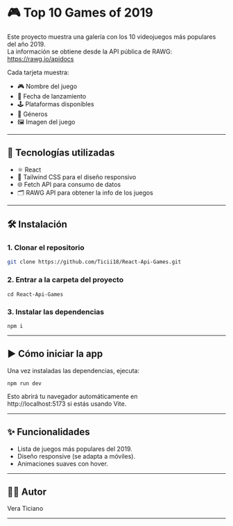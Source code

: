 
# 🎮 Top 10 Games of 2019

Este proyecto muestra una galería con los 10 videojuegos más populares del año 2019.  
La información se obtiene desde la API pública de RAWG: https://rawg.io/apidocs  

Cada tarjeta muestra:

- 🎮 Nombre del juego  
- 📅 Fecha de lanzamiento  
- 🕹️ Plataformas disponibles  
- 🧩 Géneros  
- 🖼️ Imagen del juego  
---

## 🚀 Tecnologías utilizadas

- ⚛️ React 
- 🎨 Tailwind CSS para el diseño responsivo
- 🌐 Fetch API para consumo de datos
- 🗂️ RAWG API para obtener la info de los juegos

---

## 🛠️ Instalación

### 1. Clonar el repositorio
```bash
git clone https://github.com/Ticii18/React-Api-Games.git
```

### 2. Entrar a la carpeta del proyecto
```
cd React-Api-Games
```
### 3. Instalar las dependencias
```
npm i
```

---

## ▶️ Cómo iniciar la app

Una vez instaladas las dependencias, ejecuta:

```
npm run dev
```

Esto abrirá tu navegador automáticamente en  
http://localhost:5173 si estás usando Vite.

---

## ✨ Funcionalidades

- Lista de juegos más populares del 2019.
- Diseño responsive (se adapta a móviles).
- Animaciones suaves con hover.


---

## 🧑‍💻 Autor

Vera Ticiano

---
